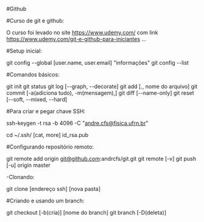 #Github

#Curso de git e github:

O curso foi levado no site https://www.udemy.com/ com link https://www.udemy.com/git-e-github-para-iniciantes ...

#Setup inicial:

git config --global [user.name, user.email] "informações"
git config --list

#Comandos básicos:

git init
git status
git log [--graph, --decorate]
git add [., nome do arquivo]
git commit [-a(adiciona tudo), -m(mensagem),]
git diff [--name-only]
git reset [--soft, --mixed, --hard]

#Para criar e pegar chave SSH:

ssh-keygen -t rsa -b 4096 -C "andre.cfs@fisica.ufrn.br"

cd ~/.ssh/
[cat, more] id_rsa.pub

#Configurando repositório remoto:

git remote add origin git@github.com:andrcfs/git.git
git remote [-v]
git push [-u] origin master

-Clonando:

git clone [endereço ssh] [nova pasta]

#Criando e usando um branch:

git checkout [-b(cria)] [nome do branch]
git branch [-D(deleta)]

